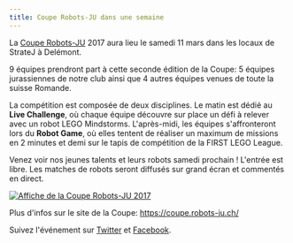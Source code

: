 ```yaml
---
title: Coupe Robots-JU dans une semaine
---
```


La [Coupe Robots-JU](https://coupe.robots-ju.ch/) 2017 aura lieu le samedi 11 mars dans les locaux de StrateJ à Delémont.

9 équipes prendront part à cette seconde édition de la Coupe:
5 équipes jurassiennes de notre club ainsi que 4 autres équipes venues de toute la suisse Romande.

La compétition est composée de deux disciplines.
Le matin est dédié au **Live Challenge**, où chaque équipe découvre sur place un défi à relever avec un robot LEGO Mindstorms.
L'après-midi, les équipes s'affronteront lors du **Robot Game**, où elles tentent de réaliser un maximum de missions en 2 minutes et demi sur le tapis de compétition de la FIRST LEGO League.

Venez voir nos jeunes talents et leurs robots samedi prochain !
L'entrée est libre.
Les matches de robots seront diffusés sur grand écran et commentés en direct.

[![Affiche de la Coupe Robots-JU 2017](https://coupe.robots-ju.ch/media/2017/affiche_miniature.jpg)](https://coupe.robots-ju.ch/)

Plus d'infos sur le site de la Coupe: <https://coupe.robots-ju.ch/>

Suivez l'événement sur [Twitter](https://twitter.com/CoupeRobotsJU) et [Facebook](https://www.facebook.com/Coupe-Robots-JU-680197138827496/).
